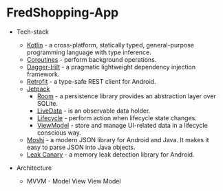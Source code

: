 # FredShopping-App

* Tech-stack
    * [Kotlin](https://kotlinlang.org/) - a cross-platform, statically typed, general-purpose programming language with type inference.
    * [Coroutines](https://kotlinlang.org/docs/reference/coroutines-overview.html) - perform background operations.
    * [Dagger-Hilt](https://developer.android.com/training/dependency-injection/hilt-android) - a pragmatic lightweight dependency injection framework.
    * [Retrofit](https://square.github.io/retrofit/) - a type-safe REST client for Android.
    * [Jetpack](https://developer.android.com/jetpack)
        * [Room](https://developer.android.com/topic/libraries/architecture/room) - a persistence library provides an abstraction layer over SQLite.
        * [LiveData](https://developer.android.com/topic/libraries/architecture/livedata) - is an observable data holder.
        * [Lifecycle](https://developer.android.com/topic/libraries/architecture/lifecycle) - perform action when lifecycle state changes.
        * [ViewModel](https://developer.android.com/topic/libraries/architecture/viewmodel) - store and manage UI-related data in a lifecycle conscious way.
    * [Moshi](https://github.com/square/moshi) - a modern JSON library for Android and Java. It makes it easy to parse JSON into Java objects.
    * [Leak Canary](https://github.com/square/leakcanary) - a memory leak detection library for Android.

* Architecture
    * MVVM - Model View View Model
